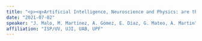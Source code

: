 ```yaml
---
title: "<p><q>Artificial Intelligence, Neuroscience and Physics: are these related?</q><br> <a href='/files/Mesa_Redonda_Intel_Artif.pdf'>Slides here! (video in 3 parts below)</a> <br> <a href='https://youtu.be/ToKmeRqse4k?si=Fu7NRPPQH9Fielu9'>Part (1/3): Scientific method and perception; Natural Neurons; Artificial Neurons; Statistics and causality; Physics via Artificial Neurons; Illusions in Artificial Nets.</a></p>"
date: "2021-07-02"
speaker: "J. Malo, M. Martínez, A. Gómez, E. Díaz, G. Mateo, A. Martin"
affiliation: "ISP/UV, UJI, UAB, UPF"
---
```

